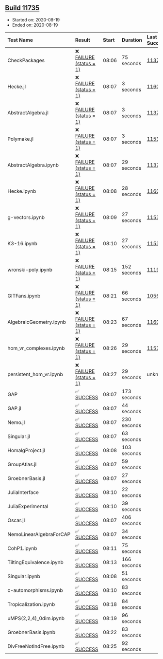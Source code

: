## [Build 11735](https://oscarci.mathematik.uni-kl.de/job/oscar/11735/)

* Started on: 2020-08-19
* Ended on: 2020-08-19

| Test Name    | Result | Start | Duration | Last Success | First Failure |
|:-------------|:-------|:------|:---------|:-------------|:--------------|
| CheckPackages | ❌ [FAILURE (status = 1)](https://oscarci.mathematik.uni-kl.de/job/oscar/11735/artifact/logs/build-11735/CheckPackages.log) | 08:06 | 75 seconds | [11376](https://oscarci.mathematik.uni-kl.de/job/oscar/11376/) | [11377](https://oscarci.mathematik.uni-kl.de/job/oscar/11377/) |
| Hecke.jl | ❌ [FAILURE (status = 1)](https://oscarci.mathematik.uni-kl.de/job/oscar/11735/artifact/logs/build-11735/Hecke.jl.log) | 08:07 | 3 seconds | [11602](https://oscarci.mathematik.uni-kl.de/job/oscar/11602/) | [11603](https://oscarci.mathematik.uni-kl.de/job/oscar/11603/) |
| AbstractAlgebra.jl | ❌ [FAILURE (status = 1)](https://oscarci.mathematik.uni-kl.de/job/oscar/11735/artifact/logs/build-11735/AbstractAlgebra.jl.log) | 08:07 | 3 seconds | [11376](https://oscarci.mathematik.uni-kl.de/job/oscar/11376/) | [11377](https://oscarci.mathematik.uni-kl.de/job/oscar/11377/) |
| Polymake.jl | ❌ [FAILURE (status = 1)](https://oscarci.mathematik.uni-kl.de/job/oscar/11735/artifact/logs/build-11735/Polymake.jl.log) | 08:07 | 3 seconds | [11532](https://oscarci.mathematik.uni-kl.de/job/oscar/11532/) | [11533](https://oscarci.mathematik.uni-kl.de/job/oscar/11533/) |
| AbstractAlgebra.ipynb | ❌ [FAILURE (status = 1)](https://oscarci.mathematik.uni-kl.de/job/oscar/11735/artifact/logs/build-11735/AbstractAlgebra.ipynb.log) | 08:07 | 29 seconds | [11376](https://oscarci.mathematik.uni-kl.de/job/oscar/11376/) | [11377](https://oscarci.mathematik.uni-kl.de/job/oscar/11377/) |
| Hecke.ipynb | ❌ [FAILURE (status = 1)](https://oscarci.mathematik.uni-kl.de/job/oscar/11735/artifact/logs/build-11735/Hecke.ipynb.log) | 08:08 | 28 seconds | [11602](https://oscarci.mathematik.uni-kl.de/job/oscar/11602/) | [11603](https://oscarci.mathematik.uni-kl.de/job/oscar/11603/) |
| g-vectors.ipynb | ❌ [FAILURE (status = 1)](https://oscarci.mathematik.uni-kl.de/job/oscar/11735/artifact/logs/build-11735/g-vectors.ipynb.log) | 08:09 | 27 seconds | [11532](https://oscarci.mathematik.uni-kl.de/job/oscar/11532/) | [11533](https://oscarci.mathematik.uni-kl.de/job/oscar/11533/) |
| K3-16.ipynb | ❌ [FAILURE (status = 1)](https://oscarci.mathematik.uni-kl.de/job/oscar/11735/artifact/logs/build-11735/K3-16.ipynb.log) | 08:10 | 27 seconds | [11532](https://oscarci.mathematik.uni-kl.de/job/oscar/11532/) | [11533](https://oscarci.mathematik.uni-kl.de/job/oscar/11533/) |
| wronski-poly.ipynb | ❌ [FAILURE (status = 1)](https://oscarci.mathematik.uni-kl.de/job/oscar/11735/artifact/logs/build-11735/wronski-poly.ipynb.log) | 08:15 | 152 seconds | [11192](https://oscarci.mathematik.uni-kl.de/job/oscar/11192/) | [11193](https://oscarci.mathematik.uni-kl.de/job/oscar/11193/) |
| GITFans.ipynb | ❌ [FAILURE (status = 1)](https://oscarci.mathematik.uni-kl.de/job/oscar/11735/artifact/logs/build-11735/GITFans.ipynb.log) | 08:21 | 66 seconds | [10566](https://oscarci.mathematik.uni-kl.de/job/oscar/10566/) | [10567](https://oscarci.mathematik.uni-kl.de/job/oscar/10567/) |
| AlgebraicGeometry.ipynb | ❌ [FAILURE (status = 1)](https://oscarci.mathematik.uni-kl.de/job/oscar/11735/artifact/logs/build-11735/AlgebraicGeometry.ipynb.log) | 08:23 | 67 seconds | [11602](https://oscarci.mathematik.uni-kl.de/job/oscar/11602/) | [11603](https://oscarci.mathematik.uni-kl.de/job/oscar/11603/) |
| hom_vr_complexes.ipynb | ❌ [FAILURE (status = 1)](https://oscarci.mathematik.uni-kl.de/job/oscar/11735/artifact/logs/build-11735/hom_vr_complexes.ipynb.log) | 08:26 | 29 seconds | [11532](https://oscarci.mathematik.uni-kl.de/job/oscar/11532/) | [11533](https://oscarci.mathematik.uni-kl.de/job/oscar/11533/) |
| persistent_hom_vr.ipynb | ❌ [FAILURE (status = 1)](https://oscarci.mathematik.uni-kl.de/job/oscar/11735/artifact/logs/build-11735/persistent_hom_vr.ipynb.log) | 08:27 | 29 seconds | unknown | unknown |
| GAP | ✅ [SUCCESS](https://oscarci.mathematik.uni-kl.de/job/oscar/11735/artifact/logs/build-11735/GAP.log) | 08:07 | 173 seconds |  |  |
| GAP.jl | ✅ [SUCCESS](https://oscarci.mathematik.uni-kl.de/job/oscar/11735/artifact/logs/build-11735/GAP.jl.log) | 08:07 | 44 seconds |  |  |
| Nemo.jl | ✅ [SUCCESS](https://oscarci.mathematik.uni-kl.de/job/oscar/11735/artifact/logs/build-11735/Nemo.jl.log) | 08:07 | 230 seconds |  |  |
| Singular.jl | ✅ [SUCCESS](https://oscarci.mathematik.uni-kl.de/job/oscar/11735/artifact/logs/build-11735/Singular.jl.log) | 08:07 | 63 seconds |  |  |
| HomalgProject.jl | ✅ [SUCCESS](https://oscarci.mathematik.uni-kl.de/job/oscar/11735/artifact/logs/build-11735/HomalgProject.jl.log) | 08:08 | 103 seconds |  |  |
| GroupAtlas.jl | ✅ [SUCCESS](https://oscarci.mathematik.uni-kl.de/job/oscar/11735/artifact/logs/build-11735/GroupAtlas.jl.log) | 08:07 | 59 seconds |  |  |
| GroebnerBasis.jl | ✅ [SUCCESS](https://oscarci.mathematik.uni-kl.de/job/oscar/11735/artifact/logs/build-11735/GroebnerBasis.jl.log) | 08:07 | 27 seconds |  |  |
| JuliaInterface | ✅ [SUCCESS](https://oscarci.mathematik.uni-kl.de/job/oscar/11735/artifact/logs/build-11735/JuliaInterface.log) | 08:10 | 22 seconds |  |  |
| JuliaExperimental | ✅ [SUCCESS](https://oscarci.mathematik.uni-kl.de/job/oscar/11735/artifact/logs/build-11735/JuliaExperimental.log) | 08:10 | 39 seconds |  |  |
| Oscar.jl | ✅ [SUCCESS](https://oscarci.mathematik.uni-kl.de/job/oscar/11735/artifact/logs/build-11735/Oscar.jl.log) | 08:07 | 406 seconds |  |  |
| NemoLinearAlgebraForCAP | ✅ [SUCCESS](https://oscarci.mathematik.uni-kl.de/job/oscar/11735/artifact/logs/build-11735/NemoLinearAlgebraForCAP.log) | 08:07 | 34 seconds |  |  |
| CohP1.ipynb | ✅ [SUCCESS](https://oscarci.mathematik.uni-kl.de/job/oscar/11735/artifact/logs/build-11735/CohP1.ipynb.log) | 08:11 | 75 seconds |  |  |
| TiltingEquivalence.ipynb | ✅ [SUCCESS](https://oscarci.mathematik.uni-kl.de/job/oscar/11735/artifact/logs/build-11735/TiltingEquivalence.ipynb.log) | 08:13 | 166 seconds |  |  |
| Singular.ipynb | ✅ [SUCCESS](https://oscarci.mathematik.uni-kl.de/job/oscar/11735/artifact/logs/build-11735/Singular.ipynb.log) | 08:08 | 51 seconds |  |  |
| c-automorphisms.ipynb | ✅ [SUCCESS](https://oscarci.mathematik.uni-kl.de/job/oscar/11735/artifact/logs/build-11735/c-automorphisms.ipynb.log) | 08:10 | 83 seconds |  |  |
| Tropicalization.ipynb | ✅ [SUCCESS](https://oscarci.mathematik.uni-kl.de/job/oscar/11735/artifact/logs/build-11735/Tropicalization.ipynb.log) | 08:18 | 84 seconds |  |  |
| uMPS(2,2,4)_0dim.ipynb | ✅ [SUCCESS](https://oscarci.mathematik.uni-kl.de/job/oscar/11735/artifact/logs/build-11735/uMPS-2-2-4-_0dim.ipynb.log) | 08:19 | 96 seconds |  |  |
| GroebnerBasis.ipynb | ✅ [SUCCESS](https://oscarci.mathematik.uni-kl.de/job/oscar/11735/artifact/logs/build-11735/GroebnerBasis.ipynb.log) | 08:22 | 83 seconds |  |  |
| DivFreeNotIndFree.ipynb | ✅ [SUCCESS](https://oscarci.mathematik.uni-kl.de/job/oscar/11735/artifact/logs/build-11735/DivFreeNotIndFree.ipynb.log) | 08:25 | 92 seconds |  |  |
